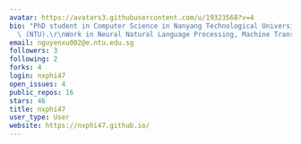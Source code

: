 ```yaml
---
avatar: https://avatars3.githubusercontent.com/u/19323568?v=4
bio: "PhD student in Computer Science in Nanyang Technological University, Singapore\
  \ (NTU).\r\nWork in Neural Natural Language Processing, Machine Translation.\r\n"
email: nguyenxu002@e.ntu.edu.sg
followers: 3
following: 2
forks: 4
login: nxphi47
open_issues: 4
public_repos: 16
stars: 46
title: nxphi47
user_type: User
website: https://nxphi47.github.io/
---
```

